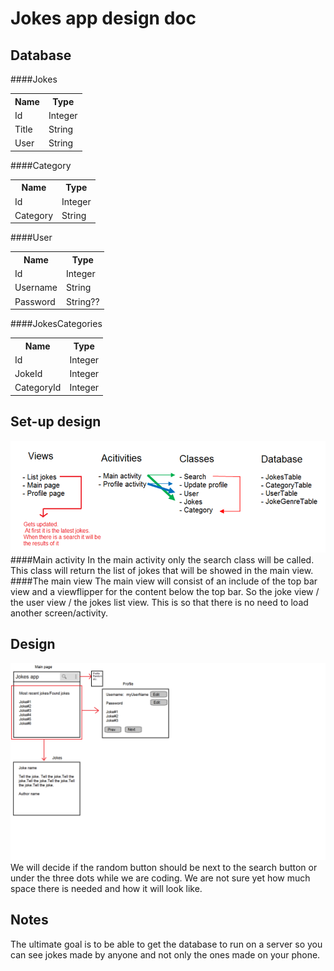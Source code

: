Jokes app design doc
====================

Database
--------
####Jokes
<table>
	<tr>
		<th>Name</th>
		<th>Type</th>
	</tr>
	<tr>
		<td>Id</td>
		<td>Integer</td>
	</tr>
	<tr>
		<td>Title</td>
		<td>String</td>
	</tr>
	<tr>
		<td>User</td>
		<td>String</td>
	</tr>
</table>

####Category
<table>
	<tr>
		<th>Name</th>
		<th>Type</th>
	</tr>
	<tr>
		<td>Id</td>
		<td>Integer</td>
	</tr>
	<tr>
		<td>Category</td>
		<td>String</td>
	</tr>
</table>

####User
<table>
	<tr>
		<th>Name</th>
		<th>Type</th>
	</tr>
	<tr>
		<td>Id</td>
		<td>Integer</td>
	</tr>
	<tr>
		<td>Username</td>
		<td>String</td>
	</tr>
	<tr>
		<td>Password</td>
		<td>String??</td>
	</tr>
</table>

####JokesCategories
<table>
	<tr>
		<th>Name</th>
		<th>Type</th>
	</tr>
	<tr>
		<td>Id</td>
		<td>Integer</td>
	</tr>
	<tr>
		<td>JokeId</td>
		<td>Integer</td>
	</tr>
	<tr>
		<td>CategoryId</td>
		<td>Integer</td>
	</tr>
</table>

Set-up design
-------------
![alt-text](https://github.com/timbloeme/Jokes/blob/master/setup.png?raw=trye)
####Main activity
In the main activity only the search class will be called.
This class will return the list of jokes that will be showed in the main view.
####The main view
The main view will consist of an include of the top bar view and a viewflipper for the content below the top bar. So the joke view / the user view / the jokes list view.
This is so that there is no need to load another screen/activity.

Design
------
![alt-text](https://github.com/timbloeme/Jokes/blob/master/design.png?raw=trye)
We will decide if the random button should be next to the search button or under the three dots while we are coding. We are not sure yet how much space there is needed and how it will look like.

Notes
-----
The ultimate goal is to be able to get the database to run on a server so you can see jokes made by anyone and not only the ones made on your phone.

